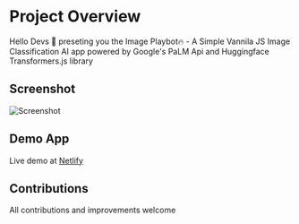 # Project Overview
Hello Devs 👋 preseting you the 
Image Playbot🔥 - A Simple Vannila JS Image Classification AI app powered by Google's PaLM Api and Huggingface Transformers.js library

## Screenshot
![Screenshot](https://cdn-langchain.netlify.app/imageplaybot.png)

## Demo App
Live demo at [Netlify](https://imageplaybot.netlify.app/)

## Contributions
All contributions and improvements welcome

